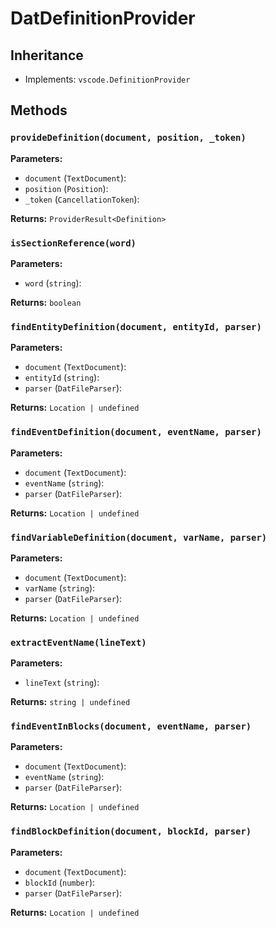# DatDefinitionProvider

## Inheritance

- Implements: `vscode.DefinitionProvider`

## Methods

### `provideDefinition(document, position, _token)`

**Parameters:**

- `document` (`TextDocument`): 
- `position` (`Position`): 
- `_token` (`CancellationToken`): 

**Returns:** `ProviderResult<Definition>`

### `isSectionReference(word)`

**Parameters:**

- `word` (`string`): 

**Returns:** `boolean`

### `findEntityDefinition(document, entityId, parser)`

**Parameters:**

- `document` (`TextDocument`): 
- `entityId` (`string`): 
- `parser` (`DatFileParser`): 

**Returns:** `Location | undefined`

### `findEventDefinition(document, eventName, parser)`

**Parameters:**

- `document` (`TextDocument`): 
- `eventName` (`string`): 
- `parser` (`DatFileParser`): 

**Returns:** `Location | undefined`

### `findVariableDefinition(document, varName, parser)`

**Parameters:**

- `document` (`TextDocument`): 
- `varName` (`string`): 
- `parser` (`DatFileParser`): 

**Returns:** `Location | undefined`

### `extractEventName(lineText)`

**Parameters:**

- `lineText` (`string`): 

**Returns:** `string | undefined`

### `findEventInBlocks(document, eventName, parser)`

**Parameters:**

- `document` (`TextDocument`): 
- `eventName` (`string`): 
- `parser` (`DatFileParser`): 

**Returns:** `Location | undefined`

### `findBlockDefinition(document, blockId, parser)`

**Parameters:**

- `document` (`TextDocument`): 
- `blockId` (`number`): 
- `parser` (`DatFileParser`): 

**Returns:** `Location | undefined`


